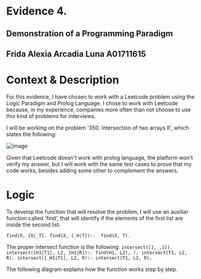 # Evidence 4.
## Demonstration of a Programming Paradigm
Frida Alexia Arcadia Luna A01711615
---
# Context & Description

For this evidence, I have chosen to work with a Leetcode problem using the Logic Paradigm and Prolog Language. I chose to work with Leetcode because, in my experience, companies more often than not choose to use this kind of problems for interviews.

I will be working on the problem '350. Intersection of two arrays II', which states the following:

![image](https://github.com/user-attachments/assets/e931a5b7-127f-4624-a54e-53d7de5409ae)

Given that Leetcode doesn't work with prolog language, the platform won't verify my answer, but I will work with the same test cases to prove that my code works, besides adding some other to complement the answers.

# Logic

To develop the function that will resolve the problem, I will use an auxiliar function called 'find', that will identify if the elements of the first list are inside the second list.

`find(X, [X|_T].
 find(X, [_H|T]):- 
     find(X, T).`

The proper intersect function is the following:
`intersect([],_,[]).
intersect([H1|T1], L2, [H1|R]):-
    find(H1, L2),
    !,
    intersect(T1, L2, R).
intersect([_H1|T1], L2, R):-
    intersect(T1, L2, R).`

The following diagram explains how the function works step by step.
